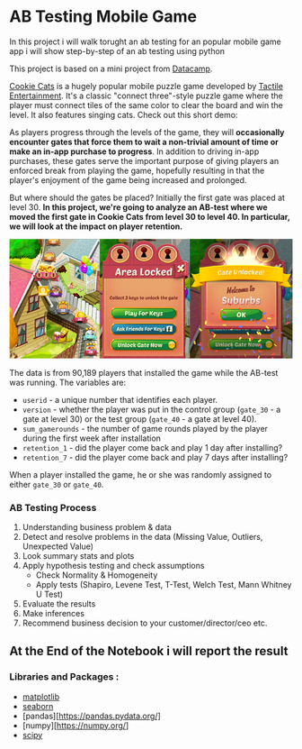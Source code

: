 # AB Testing Mobile Game 

In this project i will walk torught an ab testing for an popular mobile game app i will show step-by-step of an ab testing using python

<p>This project is based on a mini project from <a href="https://www.datacamp.com/projects/184">Datacamp</a>.</p>
<p><a href="https://www.facebook.com/cookiecatsgame">Cookie Cats</a> is a hugely popular mobile puzzle game developed by <a href="http://tactile.dk">Tactile Entertainment</a>. It's a classic "connect three"-style puzzle game where the player must connect tiles of the same color to clear the board and win the level. It also features singing cats. Check out this short demo:</p>
<p><a href="src/co_cats.png" style="width: 500px"></a></p>
<p>As players progress through the levels of the game, they will <strong>occasionally encounter gates that force them to wait a non-trivial amount of time or make an in-app purchase to progress</strong>. In addition to driving in-app purchases, these gates serve the important purpose of giving players an enforced break from playing the game, hopefully resulting in that the player's enjoyment of the game being increased and prolonged.<p>But where should the gates be placed? Initially the first gate was placed at level 30. <strong>In this project, we're going to analyze an AB-test where we moved the first gate in Cookie Cats from level 30 to level 40. In particular, we will look at the impact on player retention.</strong> </p>
<p><img src="src/cc_gates.png" alt=""></p>

<p>The data is from 90,189 players that installed the game while the AB-test was running. The variables are:</p>
<ul>
<li><code>userid</code> - a unique number that identifies each player.</li>
<li><code>version</code> - whether the player was put in the control group (<code>gate_30</code> - a gate at level 30) or the test group (<code>gate_40</code> - a gate at level 40).</li>
<li><code>sum_gamerounds</code> - the number of game rounds played by the player during the first week after installation
<li><code>retention_1</code> - did the player come back and play 1 day after installing?</li>
<li><code>retention_7</code> - did the player come back and play 7 days after installing?</li>
</ul>
<p>When a player installed the game, he or she was randomly assigned to either <code>gate_30</code> or <code>gate_40</code>. </p>

### AB Testing Process

1. Understanding business problem & data
2. Detect and resolve problems in the data (Missing Value, Outliers, Unexpected Value)
3. Look summary stats and plots
4. Apply hypothesis testing and check assumptions
    - Check Normality & Homogeneity
    - Apply tests (Shapiro, Levene Test, T-Test, Welch Test, Mann Whitney U Test)
5. Evaluate the results
6. Make inferences 
7. Recommend business decision to your customer/director/ceo etc. 

## At the End of the Notebook i will report the result 

### Libraries and Packages : 

 - [matplotlib](https://matplotlib.org/)
 - [seaborn](https://seaborn.pydata.org/#:~:text=Seaborn%20is%20a%20Python%20data,introductory%20notes%20or%20the%20paper.)
 - [pandas][https://pandas.pydata.org/]
 - [numpy][https://numpy.org/]
 - [scipy](https://scipy.org/)

